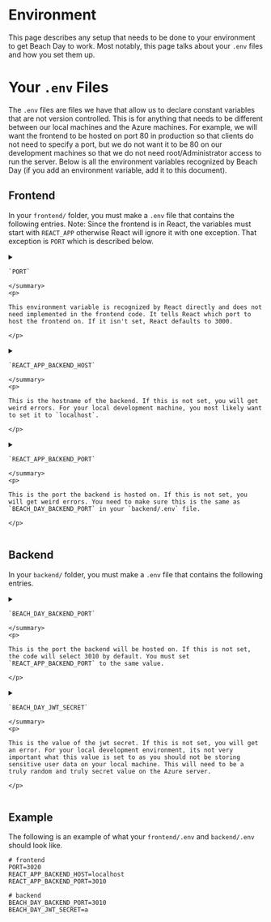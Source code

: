 # Environment
This page describes any setup that needs to be done to your environment to get Beach Day to work. Most notably, this page talks about your `.env` files and how you set them up.

# Your `.env` Files
The `.env` files are files we have that allow us to declare constant variables that are not version controlled. This is for anything that needs to be different between our local machines and the Azure machines. For example, we will want the frontend to be hosted on port 80 in production so that clients do not need to specify a port, but we do not want it to be 80 on our development machines so that we do not need root/Administrator access to run the server. Below is all the environment variables recognized by Beach Day (if you add an environment variable, add it to this document).

## Frontend
In your `frontend/` folder, you must make a `.env` file that contains the following entries. Note: Since the frontend is in React, the variables must start with `REACT_APP` otherwise React will ignore it with one exception. That exception is `PORT` which is described below.
<details>
    <summary>

    `PORT`

    </summary>
    <p>

    This environment variable is recognized by React directly and does not need implemented in the frontend code. It tells React which port to host the frontend on. If it isn't set, React defaults to 3000.

    </p>
</details>
<details>
    <summary>

    `REACT_APP_BACKEND_HOST`

    </summary>
    <p>

    This is the hostname of the backend. If this is not set, you will get weird errors. For your local development machine, you most likely want to set it to `localhost`.

    </p>
</details>
<details>
    <summary>

    `REACT_APP_BACKEND_PORT`

    </summary>
    <p>

    This is the port the backend is hosted on. If this is not set, you will get weird errors. You need to make sure this is the same as `BEACH_DAY_BACKEND_PORT` in your `backend/.env` file.

    </p>
</details>

## Backend
In your `backend/` folder, you must make a `.env` file that contains the following entries.
<details>
    <summary>

    `BEACH_DAY_BACKEND_PORT`

    </summary>
    <p>

    This is the port the backend will be hosted on. If this is not set, the code will select 3010 by default. You must set `REACT_APP_BACKEND_PORT` to the same value.

    </p>
</details>
<details>
    <summary>

    `BEACH_DAY_JWT_SECRET`

    </summary>
    <p>

    This is the value of the jwt secret. If this is not set, you will get an error. For your local development environment, its not very important what this value is set to as you should not be storing sensitive user data on your local machine. This will need to be a truly random and truly secret value on the Azure server.

    </p>
</details>

## Example
The following is an example of what your `frontend/.env` and `backend/.env` should look like.
```
# frontend
PORT=3020
REACT_APP_BACKEND_HOST=localhost
REACT_APP_BACKEND_PORT=3010
```
```
# backend
BEACH_DAY_BACKEND_PORT=3010
BEACH_DAY_JWT_SECRET=a
```
